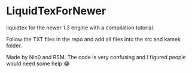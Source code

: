 # LiquidTexForNewer
liquidtex for the newer 1.3 engine with a compilation tutorial.

Follow the TXT files in the repo and add all files into the src and kamek folder.

Made by Nin0 and RSM. The code is very confusing and I figured people would need some help :joy:
